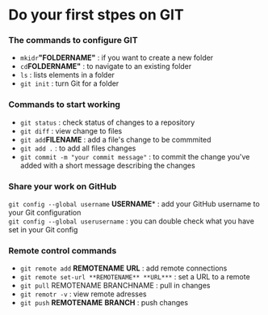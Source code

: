 # Do your first stpes on **GIT**

### The commands to configure GIT

- ```mkidr```**"FOLDERNAME"** : if you want to create a new folder
- ```cd```**FOLDERNAME"** : to navigate to an existing folder
- ```ls``` : lists elements in a folder 
- ```git init``` : turn Git for a folder


 ### Commands to start working 

 - ```git status``` : check status of changes to a repository
 - ```git diff``` : view change to files
 - ```git add```**FILENAME** : add a file's change to be commmited
 - ```git add .``` : to add all files changes
 - ```git commit -m "your commit message"``` : to commit the change you've added with a short message describing the changes  


 ### Share your work on GitHub

 ```git config --global username``` **USERNAME*** :  add your GitHub username to your Git configuration  
 ```git config --global userusername``` :  you can double check what you have set in your Git config
    


### Remote control commands
 
- ```git remote add``` **REMOTENAME** **URL** : add remote connections
- ```git remote set-url **REMOTENAME** **URL***``` : set a URL to a remote 
- ```git pull``` REMOTENAME BRANCHNAME :  pull in changes
- ```git remotr -v``` : view remote adresses
- ```git push``` **REMOTENAME** **BRANCH** : push changes 



